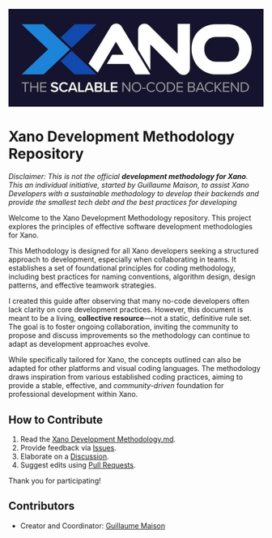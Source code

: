 <p align="center">
<img src="medias/xanologo.jpg" alt="Logo Xano">
</p>

# Xano Development Methodology Repository

*Disclaimer: This is not the official **development methodology for Xano**. This an individual initiative, started by Guillaume Maison, to assist Xano Developers with a sustainable methodology to develop their backends and provide the smallest tech debt and the best practices for developing*

Welcome to the Xano Development Methodology repository. This project explores the principles of effective software development methodologies for Xano.

This Methodology is designed for all Xano developers seeking a structured approach to development, especially when collaborating in teams. It establishes a set of foundational principles for coding methodology, including best practices for naming conventions, algorithm design, design patterns, and effective teamwork strategies.

I created this guide after observing that many no-code developers often lack clarity on core development practices. However, this document is meant to be a living, **collective resource**—not a static, definitive rule set. The goal is to foster ongoing collaboration, inviting the community to propose and discuss improvements so the methodology can continue to adapt as development approaches evolve.

While specifically tailored for Xano, the concepts outlined can also be adapted for other platforms and visual coding languages. The methodology draws inspiration from various established coding practices, aiming to provide a stable, effective, and *community-driven* foundation for professional development within Xano.

## How to Contribute
1. Read the [Xano Development Methodology.md](https://github.com/gmaison/xdm/blob/main/Xano%20Development%20Methodology.md).
2. Provide feedback via [Issues](https://github.com/gmaison/xdm/issues).
3. Elaborate on a [Discussion](https://github.com/gmaison/xdm/discussions).
4. Suggest edits using [Pull Requests](https://github.com/gmaison/xdm/pulls).

Thank you for participating!

## Contributors
* Creator and Coordinator: [Guillaume Maison](https://www.linkedin.com/in/gmaison/)
